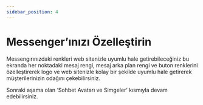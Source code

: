 ```yaml
---
sidebar_position: 4
---
```


#  Messenger’ınızı Özelleştirin

Messengırınızdaki renkleri web sitenizle uyumlu hale getirebileceğiniz bu ekranda her noktadaki mesaj rengi, mesaj arka plan rengi ve buton renklerini özelleştirerek logo ve web sitenizle kolay bir şekilde uyumlu hale getirerek müşterilerinizin odağını çekebilirsiniz.

Sonraki aşama olan ‘Sohbet Avatarı ve Simgeler’ kısmıyla devam edebilirsiniz.